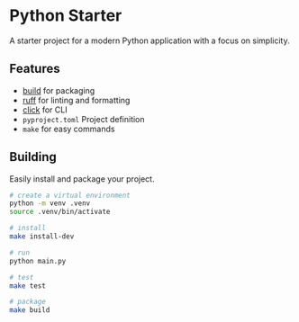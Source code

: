 # Python Starter

A starter project for a modern Python application with a focus on simplicity.

## Features

- [build](https://github.com/pypa/build/) for packaging
- [ruff](https://docs.astral.sh/ruff/) for linting and formatting
- [click](https://click.palletsprojects.com/en/8.1.x/) for CLI
- `pyproject.toml` Project definition
- `make` for easy commands

## Building

Easily install and package your project.

```bash
# create a virtual environment
python -m venv .venv
source .venv/bin/activate

# install
make install-dev

# run
python main.py

# test
make test

# package
make build
```
